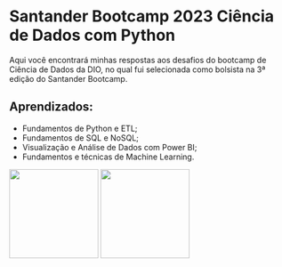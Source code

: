 # Santander Bootcamp 2023 Ciência de Dados com Python

Aqui você encontrará minhas respostas aos desafios do bootcamp de Ciência de Dados da DIO, no qual fui selecionada como bolsista na 3ª edição do Santander Bootcamp.

## Aprendizados:

- Fundamentos de Python e ETL;
- Fundamentos de SQL e NoSQL;
- Visualização e Análise de Dados com Power BI;
- Fundamentos e técnicas de Machine Learning.

<img src="https://lp.dio.me/wp-content/uploads/2023/05/BADGE_LUZ-4.png" width=160>   <img src="https://hermes.dio.me/tracks/03253ff0-95b9-4904-84e7-2063e9d6cb26.png" width=160>
